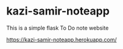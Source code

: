 # kazi-samir-noteapp
This is a simple flask To Do note website
















https://kazi-samir-noteapp.herokuapp.com/
